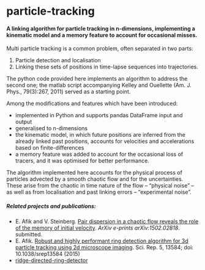 particle-tracking
=================
#### A linking algorithm for particle tracking in n-dimensions, implementing a kinematic model and a memory feature to account for occasional misses.
 
Multi particle tracking is a common problem, often separated in two parts:

1. Particle detection and localisation
2. Linking these sets of positions in time-lapse sequences into trajectories.

The python code provided here implements an algorithm to address the second one; the matlab script accompanying Kelley and Ouellette (Am. J. Phys., 79(3):267, 2011) served as a starting point. 

Among the modifications and features which have been introduced:
+ implemented in Python and supports pandas DataFrame input and output
+ generalised to n-dimensions
+ the kinematic model, in which future positions are inferred from the already linked past positions, accounts for velocities and accelerations based on finite-differences
+ a memory feature was added to account for the occasional loss of tracers, and it was optimised for better performance. 

The algorithm implemented here accounts for the physical process of particles advected by a smooth chaotic flow and for the uncertainties. These arise from the chaotic in time nature of the flow – “physical noise” – as well as from localisation and past linking errors – “experimental noise”.

##### Related projects and publications:
+ E. Afik and V. Steinberg. [Pair dispersion in a chaotic flow reveals the role of the memory of
initial velocity](http://arxiv.org/abs/1502.02818). _ArXiv e-prints arXiv:1502.02818_. submitted.
+ E. Afik. [Robust and highly performant ring detection algorithm for 3d particle tracking using 2d microscope imaging](http://www.nature.com/articles/srep13584). Sci. Rep. 5, 13584; doi: 10.1038/srep13584 (2015)
+ [ridge-directed-ring-detector](https://github.com/eldad-a/ridge-directed-ring-detector)
